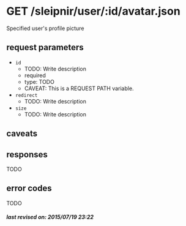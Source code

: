 # GET /sleipnir/user/:id/avatar.json

Specified user's profile picture

## request parameters

- `id`
  - TODO: Write description
  - required
  - type: TODO
  - CAVEAT: This is a REQUEST PATH variable.
- `redirect`
  - TODO: Write description
- `size`
  - TODO: Write description

## caveats

## responses

TODO

## error codes

TODO

##### last revised on: 2015/07/19 23:22
